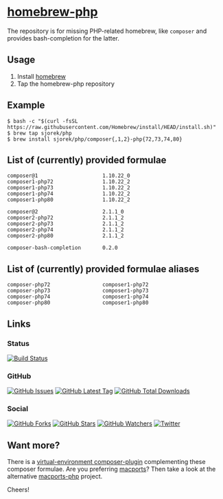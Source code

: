 # [homebrew-php](https://sjorek.github.io/homebrew-php/)

The repository is for missing PHP-related homebrew, like `composer` and
provides bash-completion for the latter.

## Usage

1. Install [homebrew](https://brew.sh)
2. Tap the homebrew-php repository

## Example

```console
$ bash -c "$(curl -fsSL https://raw.githubusercontent.com/Homebrew/install/HEAD/install.sh)"
$ brew tap sjorek/php
$ brew install sjorek/php/composer{,1,2}-php{72,73,74,80}
```

## List of (currently) provided formulae

    composer@1                     1.10.22_0
    composer1-php72                1.10.22_2
    composer1-php73                1.10.22_2
    composer1-php74                1.10.22_2
    composer1-php80                1.10.22_2

    composer@2                     2.1.1_0
    composer2-php72                2.1.1_2
    composer2-php73                2.1.1_2
    composer2-php74                2.1.1_2
    composer2-php80                2.1.1_2

    composer-bash-completion       0.2.0

## List of (currently) provided formulae aliases

    composer-php72                 composer1-php72
    composer-php73                 composer1-php73
    composer-php74                 composer1-php74
    composer-php80                 composer1-php80

## Links

### Status

[![Build Status](https://img.shields.io/travis/sjorek/homebrew-php.svg)](https://travis-ci.org/sjorek/homebrew-php)


### GitHub

[![GitHub Issues](https://img.shields.io/github/issues/sjorek/homebrew-php.svg)](https://github.com/sjorek/homebrew-php/issues)
[![GitHub Latest Tag](https://img.shields.io/github/tag/sjorek/homebrew-php.svg)](https://github.com/sjorek/homebrew-php/tags)
[![GitHub Total Downloads](https://img.shields.io/github/downloads/sjorek/homebrew-php/total.svg)](https://github.com/sjorek/homebrew-php/releases)


### Social

[![GitHub Forks](https://img.shields.io/github/forks/sjorek/homebrew-php.svg?style=social)](https://github.com/sjorek/homebrew-php/network)
[![GitHub Stars](https://img.shields.io/github/stars/sjorek/homebrew-php.svg?style=social)](https://github.com/sjorek/homebrew-php/stargazers)
[![GitHub Watchers](https://img.shields.io/github/watchers/sjorek/homebrew-php.svg?style=social)](https://github.com/sjorek/homebrew-php/watchers)
[![Twitter](https://img.shields.io/twitter/url/https/github.com/sjorek/homebrew-php.svg?style=social)](https://twitter.com/intent/tweet?url=https%3A%2F%2Fsjorek.github.io%2Fhomebrew-php%2F)

## Want more?

There is a [virtual-environment composer-plugin](https://sjorek.github.io/composer-virtual-environment-plugin/)
complementing these composer formulae. Are you preferring [macports](https://www.macports.org)? Then take a look
at the alternative [macports-php](https://sjorek.github.io/macports-php/) project.

Cheers!
